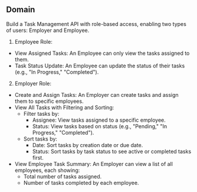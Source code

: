 ## Domain

Build a Task Management API with role-based access, enabling two types of users: Employer and Employee.

1. Employee Role:

- View Assigned Tasks: An Employee can only view the tasks assigned to them.
- Task Status Update: An Employee can update the status of their tasks (e.g., "In Progress," "Completed").

2. Employer Role:

- Create and Assign Tasks: An Employer can create tasks and assign them to specific employees.
- View All Tasks with Filtering and Sorting:
  - Filter tasks by:
    - Assignee: View tasks assigned to a specific employee.
    - Status: View tasks based on status (e.g., "Pending," "In Progress," "Completed").
  - Sort tasks by:
    - Date: Sort tasks by creation date or due date.
    - Status: Sort tasks by task status to see active or completed tasks first.
- View Employee Task Summary: An Employer can view a list of all employees, each showing:
  - Total number of tasks assigned.
  - Number of tasks completed by each employee.

